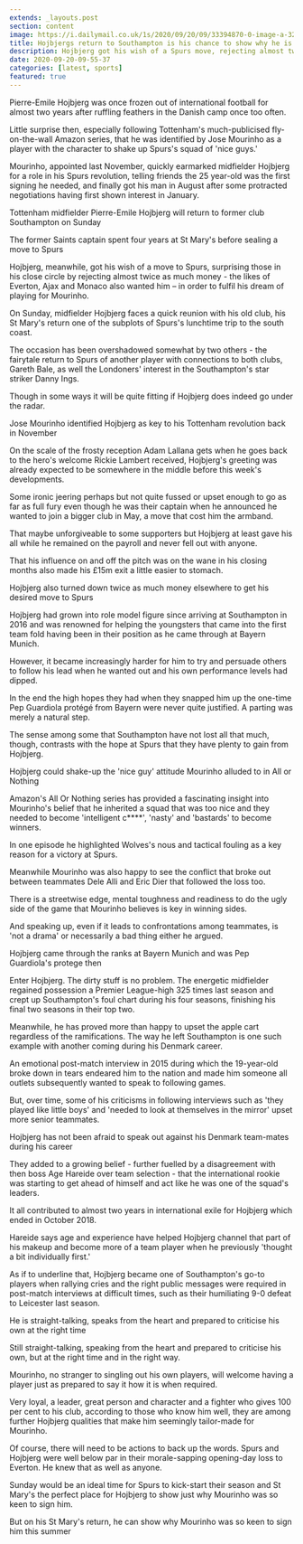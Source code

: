 ```yaml
---
extends: _layouts.post
section: content
image: https://i.dailymail.co.uk/1s/2020/09/20/09/33394870-0-image-a-32_1600591598665.jpg 
title: Hojbjergs return to Southampton is his chance to show why he is tailor-made for Mourinho 
description: Hojbjerg got his wish of a Spurs move, rejecting almost twice as much money - the likes of Everton, Ajax and Monaco also wanted him - in order to fulfil his dream of playing for Mourinho. 
date: 2020-09-20-09-55-37 
categories: [latest, sports] 
featured: true 
--- 
```

Pierre-Emile Hojbjerg was once frozen out of international football for almost two years after ruffling feathers in the Danish camp once too often.

Little surprise then, especially following Tottenham's much-publicised fly-on-the-wall Amazon series, that he was identified by Jose Mourinho as a player with the character to shake up Spurs's squad of 'nice guys.'

Mourinho, appointed last November, quickly earmarked midfielder Hojbjerg for a role in his Spurs revolution, telling friends the 25 year-old was the first signing he needed, and finally got his man in August after some protracted negotiations having first shown interest in January.

Tottenham midfielder Pierre-Emile Hojbjerg will return to former club Southampton on Sunday

The former Saints captain spent four years at St Mary's before sealing a move to Spurs

Hojbjerg, meanwhile, got his wish of a move to Spurs, surprising those in his close circle by rejecting almost twice as much money - the likes of Everton, Ajax and Monaco also wanted him – in order to fulfil his dream of playing for Mourinho.

On Sunday, midfielder Hojbjerg faces a quick reunion with his old club, his St Mary's return one of the subplots of Spurs's lunchtime trip to the south coast.

The occasion has been overshadowed somewhat by two others - the fairytale return to Spurs of another player with connections to both clubs, Gareth Bale, as well the Londoners' interest in the Southampton's star striker Danny Ings.

Though in some ways it will be quite fitting if Hojbjerg does indeed go under the radar.

Jose Mourinho identified Hojbjerg as key to his Tottenham revolution back in November

On the scale of the frosty reception Adam Lallana gets when he goes back to the hero's welcome Rickie Lambert received, Hojbjerg's greeting was already expected to be somewhere in the middle before this week's developments.

Some ironic jeering perhaps but not quite fussed or upset enough to go as far as full fury even though he was their captain when he announced he wanted to join a bigger club in May, a move that cost him the armband.

That maybe unforgiveable to some supporters but Hojbjerg at least gave his all while he remained on the payroll and never fell out with anyone.

That his influence on and off the pitch was on the wane in his closing months also made his £15m exit a little easier to stomach.

Hojbjerg also turned down twice as much money elsewhere to get his desired move to Spurs

Hojbjerg had grown into role model figure since arriving at Southampton in 2016 and was renowned for helping the youngsters that came into the first team fold having been in their position as he came through at Bayern Munich.

However, it became increasingly harder for him to try and persuade others to follow his lead when he wanted out and his own performance levels had dipped.

In the end the high hopes they had when they snapped him up the one-time Pep Guardiola protégé from Bayern were never quite justified. A parting was merely a natural step.

The sense among some that Southampton have not lost all that much, though, contrasts with the hope at Spurs that they have plenty to gain from Hojbjerg.

Hojbjerg could shake-up the 'nice guy' attitude Mourinho alluded to in All or Nothing

Amazon's All Or Nothing series has provided a fascinating insight into Mourinho's belief that he inherited a squad that was too nice and they needed to become 'intelligent c****', 'nasty' and 'bastards' to become winners.

In one episode he highlighted Wolves's nous and tactical fouling as a key reason for a victory at Spurs.

Meanwhile Mourinho was also happy to see the conflict that broke out between teammates Dele Alli and Eric Dier that followed the loss too.

There is a streetwise edge, mental toughness and readiness to do the ugly side of the game that Mourinho believes is key in winning sides.

And speaking up, even if it leads to confrontations among teammates, is 'not a drama' or necessarily a bad thing either he argued.

Hojbjerg came through the ranks at Bayern Munich and was Pep Guardiola's protege then

Enter Hojbjerg. The dirty stuff is no problem. The energetic midfielder regained possession a Premier League-high 325 times last season and crept up Southampton's foul chart during his four seasons, finishing his final two seasons in their top two.

Meanwhile, he has proved more than happy to upset the apple cart regardless of the ramifications. The way he left Southampton is one such example with another coming during his Denmark career.

An emotional post-match interview in 2015 during which the 19-year-old broke down in tears endeared him to the nation and made him someone all outlets subsequently wanted to speak to following games.

But, over time, some of his criticisms in following interviews such as 'they played like little boys' and 'needed to look at themselves in the mirror' upset more senior teammates.

Hojbjerg has not been afraid to speak out against his Denmark team-mates during his career

They added to a growing belief - further fuelled by a disagreement with then boss Age Hareide over team selection - that the international rookie was starting to get ahead of himself and act like he was one of the squad's leaders.

It all contributed to almost two years in international exile for Hojbjerg which ended in October 2018.

Hareide says age and experience have helped Hojbjerg channel that part of his makeup and become more of a team player when he previously 'thought a bit individually first.'

As if to underline that, Hojbjerg became one of Southampton's go-to players when rallying cries and the right public messages were required in post-match interviews at difficult times, such as their humiliating 9-0 defeat to Leicester last season.

He is straight-talking, speaks from the heart and prepared to criticise his own at the right time

Still straight-talking, speaking from the heart and prepared to criticise his own, but at the right time and in the right way.

Mourinho, no stranger to singling out his own players, will welcome having a player just as prepared to say it how it is when required.

Very loyal, a leader, great person and character and a fighter who gives 100 per cent to his club, according to those who know him well, they are among further Hojbjerg qualities that make him seemingly tailor-made for Mourinho.

Of course, there will need to be actions to back up the words. Spurs and Hojbjerg were well below par in their morale-sapping opening-day loss to Everton. He knew that as well as anyone.

Sunday would be an ideal time for Spurs to kick-start their season and St Mary's the perfect place for Hojbjerg to show just why Mourinho was so keen to sign him.

But on his St Mary's return, he can show why Mourinho was so keen to sign him this summer

